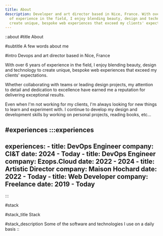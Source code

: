 ```yaml
---
title: About
description: Developer and art director based in Nice, France. With over 6 years
  of experience in the field, I enjoy blending beauty, design and technology to
  create unique, bespoke web experiences that exceed my clients' expectations.
---
```


::about
#title
About

#subtitle
A few words about me

#intro
Devops and art director based in Nice, France

With over 6 years of experience in the field, I enjoy blending beauty, design and technology to create unique, bespoke web experiences that exceed my clients' expectations.

Whether collaborating with teams or leading design projects, my attention to detail and dedication to excellence have earned me a reputation for delivering exceptional results.

Even when I'm not working for my clients, I'm always looking for new things to learn and experiment with. I continue to develop my design and development skills by working on personal projects, reading books, etc...

#experiences
  :::experiences
  ---
  experiences:
    - title: DevOps Engineer
      company: CI&T
      date: 2024 - Today
    - title: DevOps Engineer
      company: Ezops.Cloud
      date: 2022 - 2024
    - title: Artistic Director
      company: Maison Hochard
      date: 2022 - Today
    - title: Web Developer
      company: Freelance
      date: 2019 - Today
  ---
  :::

#stack

#stack_title
Stack

#stack_description
Some of the software and technologies I use on a daily basis
::
